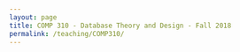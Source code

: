 ```yaml
---
layout: page
title: COMP 310 - Database Theory and Design - Fall 2018
permalink: /teaching/COMP310/
---
```

